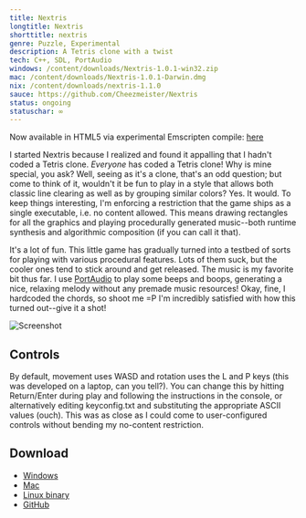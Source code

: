 ```yaml
---
title: Nextris
longtitle: Nextris
shorttitle: nextris
genre: Puzzle, Experimental
description: A Tetris clone with a twist
tech: C++, SDL, PortAudio
windows: /content/downloads/Nextris-1.0.1-win32.zip
mac: /content/downloads/Nextris-1.0.1-Darwin.dmg
nix: /content/downloads/nextris-1.1.0
sauce: https://github.com/Cheezmeister/Nextris
status: ongoing
statuschar: ∞
--- 
```


Now available in HTML5 via experimental Emscripten compile: [here](/apps/nextris)

I started Nextris because I realized and found it appalling that I hadn't coded a Tetris clone. <i>Everyone</i> has coded a Tetris clone! Why is mine special, you ask? Well, seeing as it's a clone, that's an odd question; but come to think of it, wouldn't it be fun to play in a style that allows both classic line clearing as well as by grouping similar colors? Yes. It would. To keep things interesting, I'm enforcing a restriction that the game ships as a single executable, i.e. no content allowed. This means drawing rectangles for all the graphics and playing procedurally generated music--both runtime synthesis and algorithmic composition (if you can call it that).

It's a lot of fun. This little game has gradually turned into a testbed of sorts for playing with various procedural features. Lots of them suck, but the cooler ones tend to stick around and get released. The music is my favorite bit thus far. I use [PortAudio](http://www.portaudio.com/) to play some beeps and boops, generating a nice, relaxing melody without any premade music resources! Okay, fine, I hardcoded the chords, so shoot me =P I'm incredibly satisfied with how this turned out--give it a shot!


![Screenshot](/assets/images/screenshots/nextris.png)

## Controls ##


By default, movement uses WASD and rotation uses the L and P keys (this was developed on a laptop, can you tell?). You can change this by hitting Return/Enter during play and following the instructions in the console, or alternatively editing keyconfig.txt and substituting the appropriate ASCII values (ouch). This was as close as I could come to user-configured controls without bending my no-content restriction.


## Download ##

* [Windows](/dl/Nextris-1.0.1-win32.zip)
* [Mac](/dl/Nextris-1.0.1-Darwin.dmg)
* [Linux binary](/dl/nextris-1.1.0)
* [GitHub](http://www.github.com/cheezmeister/nextris)


